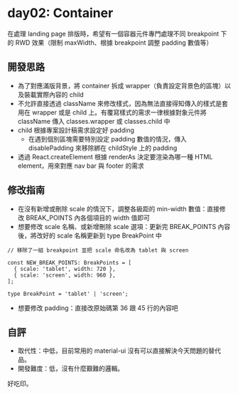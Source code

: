 # day02: Container

在處理 landing page 排版時，希望有一個容器元件專門處理不同 breakpoint 下的 RWD 效果（限制 maxWidth、根據 breakpoint 調整 padding 數值等）

## 開發思路

- 為了對應滿版背景，將 container 拆成 wrapper（負責設定背景色的區塊）以及裝載實際內容的 child
- 不允許直接透過 className 來修改樣式，因為無法直接得知傳入的樣式是套用在 wrapper 或是 child 上。有覆寫樣式的需求一律根據對象元件將 className 傳入 classes.wrapper 或 classes.child 中
- child 根據專案設計稿需求設定好 padding
  - 在遇到個別區塊需要特別設定 padding 數值的情況，傳入 disablePadding 來移除綁在 childStyle 上的 padding
- 透過 React.createElement 根據 renderAs 決定要渲染為哪一種 HTML element，用來對應 nav bar 與 footer 的需求

## 修改指南

- 在沒有新增或刪除 scale 的情況下，調整各級距的 min-width 數值：直接修改 BREAK_POINTS 內各個項目的 width 值即可
- 想要修改 scale 名稱、或新增刪除 scale 選項：更新完 BREAK_POINTS 內容後，將改好的 scale 名稱更新到 type BreakPoint 中

```tsx
// 移除了一組 breakpoint 並把 scale 命名改為 tablet 與 screen

const NEW_BREAK_POINTS: BreakPoints = [
  { scale: 'tablet', width: 720 },
  { scale: 'screen', width: 960 },
];

type BreakPoint = 'tablet' | 'screen';
```

- 想要修改 padding：直接改原始碼第 36 跟 45 行的內容吧

## 自評

- 取代性：中低，目前常用的 material-ui 沒有可以直接解決今天問題的替代品。
- 開發難度：低，沒有什麼艱難的邏輯。

好吃印。